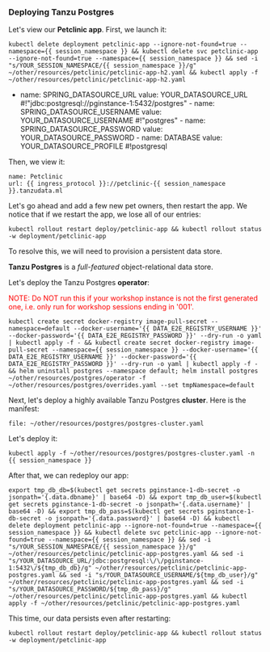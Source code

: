 
### Deploying Tanzu Postgres

Let's view our **Petclinic app**. First, we launch it:
```execute
kubectl delete deployment petclinic-app --ignore-not-found=true --namespace={{ session_namespace }} && kubectl delete svc petclinic-app --ignore-not-found=true --namespace={{ session_namespace }} && sed -i "s/YOUR_SESSION_NAMESPACE/{{ session_namespace }}/g" ~/other/resources/petclinic/petclinic-app-h2.yaml && kubectl apply -f ~/other/resources/petclinic/petclinic-app-h2.yaml
```
- name: SPRING_DATASOURCE_URL
          value: YOUR_DATASOURCE_URL #!"jdbc:postgresql://pginstance-1:5432/postgres"
        - name: SPRING_DATASOURCE_USERNAME
          value: YOUR_DATASOURCE_USERNAME #!"postgres"
        - name: SPRING_DATASOURCE_PASSWORD
          value: YOUR_DATASOURCE_PASSWORD
        - name: DATABASE
          value: YOUR_DATASOURCE_PROFILE #!postgresql

Then, we view it:
```dashboard:create-dashboard
name: Petclinic
url: {{ ingress_protocol }}://petclinic-{{ session_namespace }}.tanzudata.ml
```

Let's go ahead and add a few new pet owners, then restart the app. We notice that if we restart the app, we lose all of our entries:
```execute
kubectl rollout restart deploy/petclinic-app && kubectl rollout status -w deployment/petclinic-app
```

To resolve this, we will need to provision a persistent data store.

**Tanzu Postgres** is a _full-featured_ object-relational data store.

Let's deploy the Tanzu Postgres **operator**:

<font color="red">NOTE: Do NOT run this if your workshop instance is not the first generated one, i.e. only run for workshop sessions ending in '001'.</font>

```execute
kubectl create secret docker-registry image-pull-secret --namespace=default --docker-username='{{ DATA_E2E_REGISTRY_USERNAME }}' --docker-password='{{ DATA_E2E_REGISTRY_PASSWORD }}' --dry-run -o yaml | kubectl apply -f - && kubectl create secret docker-registry image-pull-secret --namespace={{ session_namespace }} --docker-username='{{ DATA_E2E_REGISTRY_USERNAME }}' --docker-password='{{ DATA_E2E_REGISTRY_PASSWORD }}' --dry-run -o yaml | kubectl apply -f - && helm uninstall postgres --namespace default; helm install postgres ~/other/resources/postgres/operator -f ~/other/resources/postgres/overrides.yaml --set tmpNamespace=default
```

Next, let's deploy a highly available Tanzu Postgres **cluster**. Here is the manifest:
```editor:open-file
file: ~/other/resources/postgres/postgres-cluster.yaml
```

Let's deploy it:
```execute
kubectl apply -f ~/other/resources/postgres/postgres-cluster.yaml -n {{ session_namespace }}
```

After that, we can redeploy our app:
```execute
export tmp_db_db=$(kubectl get secrets pginstance-1-db-secret -o jsonpath='{.data.dbname}' | base64 -D) && export tmp_db_user=$(kubectl get secrets pginstance-1-db-secret -o jsonpath='{.data.username}' | base64 -D) && export tmp_db_pass=$(kubectl get secrets pginstance-1-db-secret -o jsonpath='{.data.password}' | base64 -D) && kubectl delete deployment petclinic-app --ignore-not-found=true --namespace={{ session_namespace }} && kubectl delete svc petclinic-app --ignore-not-found=true --namespace={{ session_namespace }} && sed -i "s/YOUR_SESSION_NAMESPACE/{{ session_namespace }}/g" ~/other/resources/petclinic/petclinic-app-postgres.yaml && sed -i "s/YOUR_DATASOURCE_URL/jdbc:postgresql:\/\/pginstance-1:5432\/${tmp_db_db}/g" ~/other/resources/petclinic/petclinic-app-postgres.yaml && sed -i "s/YOUR_DATASOURCE_USERNAME/${tmp_db_user}/g" ~/other/resources/petclinic/petclinic-app-postgres.yaml && sed -i "s/YOUR_DATASOURCE_PASSWORD/${tmp_db_pass}/g" ~/other/resources/petclinic/petclinic-app-postgres.yaml && kubectl apply -f ~/other/resources/petclinic/petclinic-app-postgres.yaml
```

This time, our data persists even after restarting:
```execute
kubectl rollout restart deploy/petclinic-app && kubectl rollout status -w deployment/petclinic-app
```